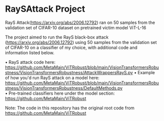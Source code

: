 # RaySAttack Project
RayS Attack(https://arxiv.org/abs/2006.12792) ran on 50 samples from the validation set of CIFAR-10 dataset on pretrained victim model ViT-L-16

The project aimed to run the RayS black-box attack (https://arxiv.org/abs/2006.12792) using 50 samples from the validation set of CIFAR-10 on a classifier of my choice, with additional code and information listed below. 

  • RayS attack code here: https://github.com/MetaMain/ViTRobust/blob/main/VisionTransformersRobustness/VisionTransformersRobustness/AttackWrappersRayS.py 
  • Example of how you'd run RayS attack on a model here: https://github.com/MetaMain/ViTRobust/blob/main/VisionTransformersRobustness/VisionTransformersRobustness/DefaultMethods.py  
  • Pre-trained classifiers here under the model section: https://github.com/MetaMain/ViTRobust 

Note: The code in this repository has the original root code from https://github.com/MetaMain/ViTRobust

